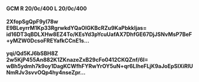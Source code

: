 #### GCM R 20/0c/400 L 20/0c/400
**2XfopSgQpF9yI78w**<br/>**E9BLeyrrM1Kp33RgrwkdYQaOlGKBcRZu9KaPbkkIjas=**<br/>**id16DT3qBDLXHw8EZ4To/KEsYd3pYcuUafAX7DhfGE67DjJSNvMsP7BeF+yMZW0DcsoFREYafkCCnE1s...**<br/><br/>
**yqi/Qd5KJ6bSBH8Z**<br/>**2w5KjP455An882K1ZKnazeZxB29cFo0412CKQZnf/6I=**<br/>**wBh5ydmh7k9oy1DagKCWfhFYRwYrOY5uN+qr6LIheFLjK9aJoEpSIXiRlUNmRJv3svvOQp4hy4nseZpr...**